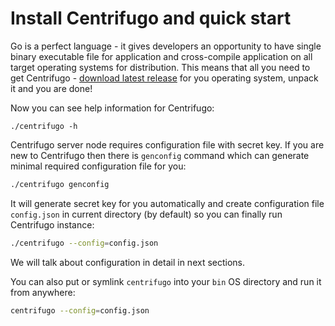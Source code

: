 # Install Centrifugo and quick start

Go is a perfect language - it gives developers an opportunity to have single binary executable file for
application and cross-compile application on all target operating systems for distribution. This means
that all you need to get Centrifugo - [download latest release](https://github.com/centrifugal/centrifugo/releases) for you operating system, unpack it and you
are done!

Now you can see help information for Centrifugo:

```
./centrifugo -h
```

Centrifugo server node requires configuration file with secret key.
If you are new to Centrifugo then there is `genconfig` command which can generate minimal required
configuration file for you:

```bash
./centrifugo genconfig
```

It will generate secret key for you automatically and create configuration file `config.json`
in current directory (by default) so you can finally run Centrifugo instance:

```bash
./centrifugo --config=config.json
```

We will talk about configuration in detail in next sections.

You can also put or symlink `centrifugo` into your `bin` OS directory and run it from anywhere:

```bash
centrifugo --config=config.json
```